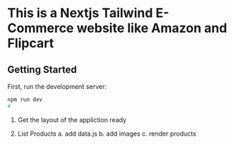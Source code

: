 # This is a Nextjs Tailwind E-Commerce website like Amazon and Flipcart

## Getting Started

First, run the development server:

```bash
npm run dev
#
```

1. Get the layout of the appliction ready

2. List Products
   a. add data.js
   b. add images
   c. render products
